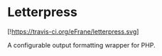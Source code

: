 # Letterpress

[!https://travis-ci.org/eFrane/letterpress.svg]

A configurable output formatting wrapper for PHP.
